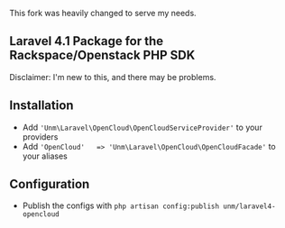 This fork was heavily changed to serve my needs.

## Laravel 4.1 Package for the Rackspace/Openstack PHP SDK

Disclaimer: I'm new to this, and there may be problems.

## Installation
* Add `'Unm\Laravel\OpenCloud\OpenCloudServiceProvider'` to your providers
* Add `'OpenCloud'   => 'Unm\Laravel\OpenCloud\OpenCloudFacade'` to your aliases

## Configuration
* Publish the configs with `php artisan config:publish unm/laravel4-opencloud`
